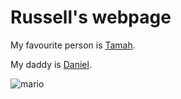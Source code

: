 # Russell's webpage

My favourite person is [Tamah](http://tamahmurfet.github.io).

My daddy is [Daniel](http://www.therisingsea.org).

![mario](https://www.nintendo.com.au/mario/css/img/big-mario.png)
